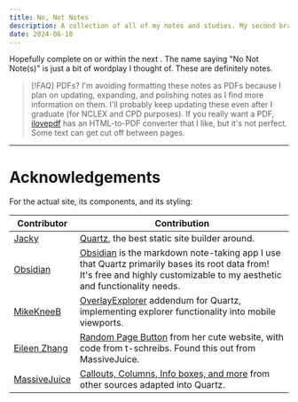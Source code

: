 ```yaml
---
title: No, Not Notes
description: A collection of all of my notes and studies. My second brain, basically. Everything will be for available basically forever for free.
date: 2024-06-10
---
```

<script type="text/javascript">
    function generateCountdown() {
        let element = document.getElementsByClassName('countdown')[0];
        let msRemaining = Date.parse('2025-11-9') - new Date();
        element.innerHTML = Math.floor(msRemaining / 1000 / 86400) + ' days';
    }

    if (window.addEventListener) { // For modern browsers
        window.addEventListener('load', generateCountdown, false);        // On initial load
        window.addEventListener('pageshow', generateCountdown, false);    // On navigation back
    } else if (window.attachEvent) { // For older IE browsers
        window.attachEvent('onload', generateCountdown);
        window.attachEvent('onpageshow', generateCountdown);
    }
</script>

Hopefully complete on or within the next <code class="countdown"></code>. The name saying "No Not Note(s)" is just a bit of wordplay I thought of. These are definitely notes.

>[!FAQ] PDFs?
> I'm avoiding formatting these notes as PDFs because I plan on updating, expanding, and polishing notes as I find more information on them. I'll probably keep updating these even after I graduate (for NCLEX and CPD purposes). If you really want a PDF, [ilovepdf](https://www.ilovepdf.com/html-to-pdf) has an HTML-to-PDF converter that I like, but it's not perfect. Some text can get cut off between pages.

___
# Acknowledgements
For the actual site, its components, and its styling:

| Contributor                                                       | Contribution                                                                                                                                                                                      |
| ----------------------------------------------------------------- | ------------------------------------------------------------------------------------------------------------------------------------------------------------------------------------------------- |
| [Jacky](https://github.com/jackyzha0)                             | [Quartz](https://github.com/jackyzha0/quartz), the best static site builder around.                                                                                                               |
| [Obsidian](https://github.com/obsidianmd/obsidian-developer-docs) | [Obsidian](https://obsidian.md/) is the markdown note-taking app I use that Quartz primarily bases its root data from! It's free and highly customizable to my aesthetic and functionality needs. |
| [MikeKneeB](https://github.com/MikeKneeB)                         | [OverlayExplorer](https://github.com/MikeKneeB/quartz-site/tree/main) addendum for Quartz, implementing explorer functionality into mobile viewports.                                             |
| [Eileen Zhang](https://github.com/fanteastick)                    | [Random Page Button](https://quartz.eilleeenz.com/) from her cute website, with code from t-schreibs. Found this out from MassiveJuice.                                                           |
| [MassiveJuice](https://github.com/MasssiveJuice08)                | [Callouts, Columns, Info boxes, and more](https://morrowind-modding.github.io/contributing/custom-formatting-features) from other sources adapted into Quartz.                                    |
